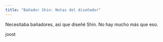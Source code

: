 ```yaml
---
title: "Bañador Shin: Notas del diseñador"
---
```


Necesitaba bañadores, así que diseñé Shin. No hay mucho más que eso.

joost
